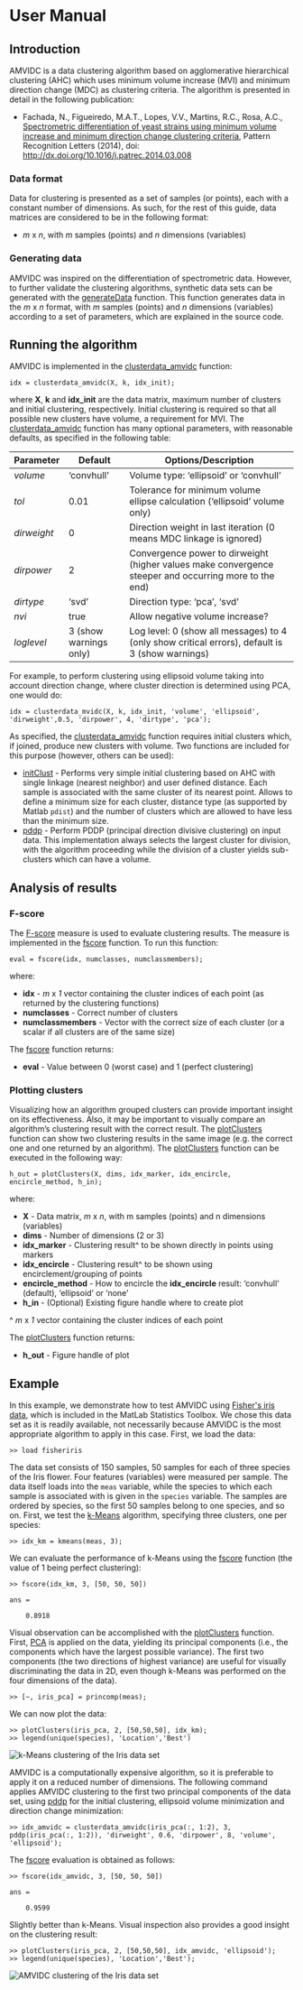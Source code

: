 # User Manual

## Introduction

AMVIDC is a data clustering algorithm based on agglomerative 
hierarchical clustering (AHC) which uses minimum volume increase (MVI) 
and minimum direction change (MDC) as clustering criteria. The
algorithm is presented in detail in the following publication:

-   Fachada, N., Figueiredo, M.A.T., Lopes, V.V., Martins, R.C., Rosa, 
A.C., [Spectrometric differentiation of yeast strains using minimum volume 
increase and minimum direction change clustering criteria](http://www.sciencedirect.com/science/article/pii/S0167865514000889),
Pattern Recognition Letters (2014), doi: http://dx.doi.org/10.1016/j.patrec.2014.03.008

### Data format

Data for clustering is presented as a set of samples (or points), each 
with a constant number of dimensions. As such, for the rest of this 
guide, data matrices are considered to be in the following format:

-   *m* x *n*, with *m* samples (points) and *n* dimensions (variables)

### Generating data

AMVIDC was inspired on the differentiation of spectrometric data. 
However, to further validate the clustering algorithms, synthetic
data sets can be generated with the [generateData](generateData.m) 
function. This function generates data in the *m* x *n* format, with 
*m* samples (points) and *n* dimensions (variables) according to a set 
of parameters, which are explained in the source code.

## Running the algorithm

AMVIDC is implemented in the [clusterdata_amvidc](clusterdata_amvidc.m) 
function:

    idx = clusterdata_amvidc(X, k, idx_init);

where **X**, **k** and **idx\_init** are the data matrix, maximum number 
of clusters and initial clustering, respectively. Initial clustering 
is required so that all possible new clusters have volume, a requirement 
for MVI. The [clusterdata_amvidc](clusterdata_amvidc.m) function has many 
optional parameters, with reasonable defaults, as specified in the 
following table:

  Parameter    | Default                |  Options/Description
  ------------ | ---------------------- | ------------------------------------------------------------------------------------------------------
  *volume*     | ‘convhull’             |  Volume type: ‘ellipsoid’ or ‘convhull’
  *tol*        | 0.01                   |  Tolerance for minimum volume ellipse calculation (‘ellipsoid’ volume only)
  *dirweight*  | 0                      |  Direction weight in last iteration (0 means MDC linkage is ignored)
  *dirpower*   | 2                      |  Convergence power to dirweight (higher values make convergence steeper and occurring more to the end)
  *dirtype*    | ‘svd’                  |  Direction type: ‘pca’, ‘svd’
  *nvi*        | true                   |  Allow negative volume increase?
  *loglevel*   | 3 (show warnings only) |  Log level: 0 (show all messages) to 4 (only show critical errors), default is 3 (show warnings)

For example, to perform clustering using ellipsoid volume taking into
account direction change, where cluster direction is determined using
PCA, one would do:

    idx = clusterdata_mvidc(X, k, idx_init, 'volume', 'ellipsoid', 'dirweight',0.5, 'dirpower', 4, 'dirtype', 'pca');

As specified, the [clusterdata_amvidc](clusterdata_amvidc.m) function 
requires initial clusters which, if joined, produce new clusters with 
volume. Two functions are included for this purpose (however, others can be 
used):

-   [initClust](initClust.m) - Performs very simple initial clustering based
    on AHC with single linkage (nearest neighbor) and user defined
    distance. Each sample is associated with the same cluster of its
    nearest point. Allows to define a minimum size for each cluster,
    distance type (as supported by Matlab `pdist`) and the number of
    clusters which are allowed to have less than the minimum size.
-   [pddp](pddp.m) - Perform PDDP (principal direction divisive
    clustering) on input data. This implementation always selects the
    largest cluster for division, with the algorithm proceeding while
    the division of a cluster yields sub-clusters which can have a
    volume.

## Analysis of results

### F-score

The [F-score](http://en.wikipedia.org/wiki/F1_score) measure is used 
to evaluate clustering results. The measure is implemented in the 
[fscore](fscore.m) function. To run this function:

    eval = fscore(idx, numclasses, numclassmembers);

where:

-   **idx** - *m* x *1* vector containing the cluster indices of each
    point (as returned by the clustering functions)
-   **numclasses** - Correct number of clusters
-   **numclassmembers** - Vector with the correct size of each cluster
    (or a scalar if all clusters are of the same size)

The [fscore](fscore.m) function returns:

-   **eval** - Value between 0 (worst case) and 1 (perfect clustering)

### Plotting clusters

Visualizing how an algorithm grouped clusters can provide important 
insight on its effectiveness. Also, it may be important to visually 
compare an algorithm’s clustering result with the correct result. The 
[plotClusters](plotClusters.m) function can show two clustering results in the same 
image (e.g. the correct one and one returned by an algorithm). The 
[plotClusters](plotClusters.m) function can be executed in the following way:

    h_out = plotClusters(X, dims, idx_marker, idx_encircle, encircle_method, h_in);

where:

-   **X** - Data matrix, *m* x *n*, with m samples (points) and n
    dimensions (variables)
-   **dims** - Number of dimensions (2 or 3)
-   **idx_marker** - Clustering result^ to be shown directly in
    points using markers
-   **idx_encircle** - Clustering result^ to be shown using
    encirclement/grouping of points
-   **encircle_method** - How to encircle the **idx_encircle**
    result: ‘convhull’ (default), ‘ellipsoid’ or ‘none’
-   **h_in** - (Optional) Existing figure handle where to create
    plot

^ *m* x *1* vector containing the cluster indices of each point

The [plotClusters](plotClusters.m) function returns:

-   **h_out** - Figure handle of plot

## Example

In this example, we demonstrate how to test AMVIDC using 
[Fisher's iris data](http://en.wikipedia.org/wiki/Iris_flower_data_set), 
which is included in the MatLab Statistics Toolbox. We chose this data set
as it is readily available, not necessarily because AMVIDC is the most
appropriate algorithm to apply in this case. First, we load the data:

    >> load fisheriris

The data set consists of 150 samples, 50 samples for each of three 
species of the Iris flower. Four features (variables) were measured per 
sample. The data itself loads into the `meas` variable, while the
species to which each sample is associated with is given in the `species`
variable. The samples are ordered by species, so the first 50 samples
belong to one species, and so on. First, we test the 
[k-Means](http://en.wikipedia.org/wiki/K-means_clustering) algorithm,
specifying three clusters, one per species:

    >> idx_km = kmeans(meas, 3);

We can evaluate the performance of k-Means using the [fscore](fscore.m)
function (the value of 1 being perfect clustering):

```
>> fscore(idx_km, 3, [50, 50, 50])

ans =

    0.8918
```

Visual observation can be accomplished with the [plotClusters](plotClusters.m) 
function. First, [PCA](http://en.wikipedia.org/wiki/Principal_component_analysis)
is applied on the data, yielding its principal components (i.e., the 
components which have the largest possible variance). The first two 
components (the two directions of highest variance) are useful for 
visually discriminating the data in 2D, even though k-Means was 
performed on the four dimensions of the data). 

    >> [~, iris_pca] = princomp(meas);

We can now plot the data:

    >> plotClusters(iris_pca, 2, [50,50,50], idx_km);
    >> legend(unique(species), 'Location','Best')

![k-Means clustering of the Iris data set](images/kmeans.png "k-Means clustering of the Iris data set")

AMVIDC is a computationally expensive algorithm, so it is preferable to
apply it on a reduced number of dimensions. The following command applies 
AMVIDC clustering to the first two principal components of the data set,
using [pddp](pddp.m) for the initial clustering, ellipsoid volume 
minimization and direction change minimization:

    >> idx_amvidc = clusterdata_amvidc(iris_pca(:, 1:2), 3, pddp(iris_pca(:, 1:2)), 'dirweight', 0.6, 'dirpower', 8, 'volume', 'ellipsoid');

The [fscore](fscore.m) evaluation is obtained as follows:

```
>> fscore(idx_amvidc, 3, [50, 50, 50])

ans =

    0.9599
```

Slightly better than k-Means. Visual inspection also provides a
good insight on the clustering result:

    >> plotClusters(iris_pca, 2, [50,50,50], idx_amvidc, 'ellipsoid');
    >> legend(unique(species), 'Location','Best');

![AMVIDC clustering of the Iris data set](images/amvidc.png "AMVIDC clustering of the Iris data set")

